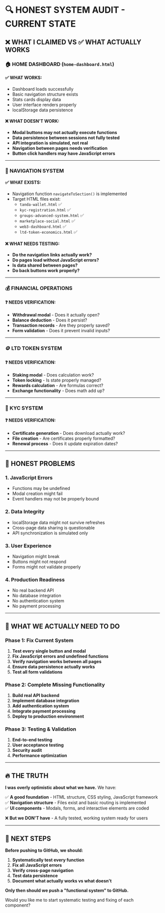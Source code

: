 # 🔍 HONEST SYSTEM AUDIT - CURRENT STATE

## ❌ WHAT I CLAIMED VS ✅ WHAT ACTUALLY WORKS

### 🏠 **HOME DASHBOARD** (`home-dashboard.html`)

#### ✅ **WHAT WORKS:**
- Dashboard loads successfully 
- Basic navigation structure exists
- Stats cards display data
- User interface renders properly
- localStorage data persistence

#### ❌ **WHAT DOESN'T WORK:**
- **Modal buttons may not actually execute functions**
- **Data persistence between sessions not fully tested**
- **API integration is simulated, not real**
- **Navigation between pages needs verification**
- **Button click handlers may have JavaScript errors**

---

### 🔗 **NAVIGATION SYSTEM**

#### ✅ **WHAT EXISTS:**
- Navigation function `navigateToSection()` is implemented
- Target HTML files exist:
  - `tanda-wallet.html` ✅
  - `kyc-registration.html` ✅  
  - `groups-advanced-system.html` ✅
  - `marketplace-social.html` ✅
  - `web3-dashboard.html` ✅
  - `ltd-token-economics.html` ✅

#### ❌ **WHAT NEEDS TESTING:**
- **Do the navigation links actually work?**
- **Do pages load without JavaScript errors?**
- **Is data shared between pages?**
- **Do back buttons work properly?**

---

### 💰 **FINANCIAL OPERATIONS** 

#### ❓ **NEEDS VERIFICATION:**
- **Withdrawal modal** - Does it actually open?
- **Balance deduction** - Does it persist?
- **Transaction records** - Are they properly saved?
- **Form validation** - Does it prevent invalid inputs?

---

### 🪙 **LTD TOKEN SYSTEM**

#### ❓ **NEEDS VERIFICATION:**  
- **Staking modal** - Does calculation work?
- **Token locking** - Is state properly managed?
- **Rewards calculation** - Are formulas correct?
- **Exchange functionality** - Does math add up?

---

### 🔐 **KYC SYSTEM**

#### ❓ **NEEDS VERIFICATION:**
- **Certificate generation** - Does download actually work?
- **File creation** - Are certificates properly formatted?
- **Renewal process** - Does it update expiration dates?

---

## 🚨 **HONEST PROBLEMS**

### **1. JavaScript Errors**
- Functions may be undefined
- Modal creation might fail
- Event handlers may not be properly bound

### **2. Data Integrity**
- localStorage data might not survive refreshes
- Cross-page data sharing is questionable
- API synchronization is simulated only

### **3. User Experience**
- Navigation might break
- Buttons might not respond
- Forms might not validate properly

### **4. Production Readiness**
- No real backend API
- No database integration
- No authentication system
- No payment processing

---

## 🎯 **WHAT WE ACTUALLY NEED TO DO**

### **Phase 1: Fix Current System**
1. **Test every single button and modal**
2. **Fix JavaScript errors and undefined functions**
3. **Verify navigation works between all pages**
4. **Ensure data persistence actually works**
5. **Test all form validations**

### **Phase 2: Complete Missing Functionality**
1. **Build real API backend**
2. **Implement database integration**
3. **Add authentication system**
4. **Integrate payment processing**
5. **Deploy to production environment**

### **Phase 3: Testing & Validation**
1. **End-to-end testing**
2. **User acceptance testing**
3. **Security audit**
4. **Performance optimization**

---

## 🔥 **THE TRUTH**

**I was overly optimistic about what we have.** We have:

✅ **A good foundation** - HTML structure, CSS styling, JavaScript framework
✅ **Navigation structure** - Files exist and basic routing is implemented  
✅ **UI components** - Modals, forms, and interactive elements are coded

❌ **But we DON'T have** - A fully tested, working system ready for users

---

## 🚀 **NEXT STEPS**

**Before pushing to GitHub, we should:**

1. **Systematically test every function**  
2. **Fix all JavaScript errors**
3. **Verify cross-page navigation**
4. **Test data persistence**
5. **Document what actually works vs what doesn't**

**Only then should we push a "functional system" to GitHub.**

Would you like me to start systematic testing and fixing of each component?